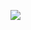 ![](https://raw.githubusercontent.com/hengky-kurniawan-1/github-stats/master/generated/languages.svg#gh-dark-mode-only)
